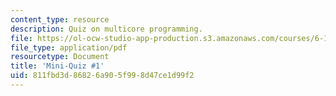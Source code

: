 ```yaml
---
content_type: resource
description: Quiz on multicore programming.
file: https://ol-ocw-studio-app-production.s3.amazonaws.com/courses/6-189-multicore-programming-primer-january-iap-2007/811fbd3d86826a905f998d47ce1d99f2_quiz1.pdf
file_type: application/pdf
resourcetype: Document
title: 'Mini-Quiz #1'
uid: 811fbd3d-8682-6a90-5f99-8d47ce1d99f2
---
```

